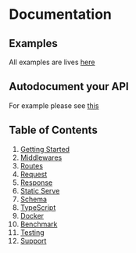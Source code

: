# Documentation

## Examples

All examples are lives [here](https://github.com/dalisoft/nanoexpress/tree/master/examples)

## Autodocument your API

For example please see [this](https://github.com/dalisoft/nanoexpress/tree/master/examples/swagger.js)

## Table of Contents

1. [Getting Started](./get-started.md)
2. [Middlewares](./middlewares.md)
3. [Routes](./routes.md)
4. [Request](./request.md)
5. [Response](./response.md)
6. [Static Serve](./static-serve.md)
7. [Schema](./schema.md)
8. [TypeScript](./typescript.md)
9. [Docker](./docker.md)
10. [Benchmark](./benchmark.md)
11. [Testing](./testing.md)
12. [Support](./support.md)
